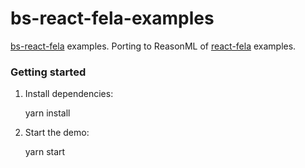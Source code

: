 bs-react-fela-examples
======================

[bs-react-fela](https://github.com/astrada/bs-react-fela) examples. Porting to
ReasonML of
[react-fela](https://github.com/rofrischmann/fela/tree/master/packages/react-fela)
examples.

### Getting started

1. Install dependencies:

    yarn install

2. Start the demo:

    yarn start
       
